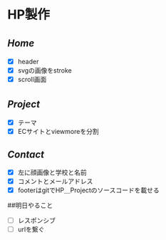 # **HP製作**  

## *Home*　　
- [x] header　　
- [x] svgの画像をstroke　　
- [x] scroll画面　　
## *Project*　　
- [x] テーマ　　
- [x] ECサイトとviewmoreを分割  
## *Contact*  
- [x] 左に顔画像と学校と名前  
- [x] コメントとメールアドレス  
- [x] footerはgitでHP＿Projectのソースコードを載せる  

##明日やること  
- [ ] レスポンシブ  
- [ ] urlを繋ぐ
